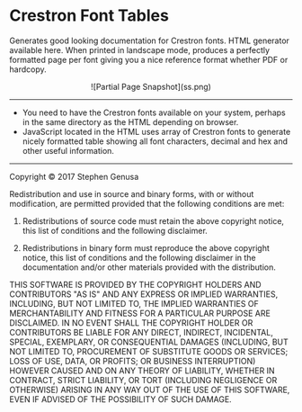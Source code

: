# Crestron Font Tables
Generates good looking documentation for Crestron fonts. HTML generator available here. When printed in landscape mode, produces a perfectly formatted page per font giving you a nice reference format whether PDF or hardcopy.

<center>
![Partial Page Snapshot](ss.png)
</center>

----------
- You need to have the Crestron fonts available on your system, perhaps in the same directory as the HTML depending on browser.
- JavaScript located in the HTML uses array of Crestron fonts to generate nicely formatted table showing all font characters, decimal and hex and other useful information. 

----------

Copyright © 2017 Stephen Genusa

Redistribution and use in source and binary forms, with or without modification, are permitted provided that the following conditions are met:

1. Redistributions of source code must retain the above copyright notice, this list of conditions and the following disclaimer.

2. Redistributions in binary form must reproduce the above copyright notice, this list of conditions and the following disclaimer in the documentation and/or other materials provided with the distribution.

THIS SOFTWARE IS PROVIDED BY THE COPYRIGHT HOLDERS AND CONTRIBUTORS "AS IS" AND ANY EXPRESS OR IMPLIED WARRANTIES, INCLUDING, BUT NOT LIMITED TO, THE IMPLIED WARRANTIES OF MERCHANTABILITY AND FITNESS FOR A PARTICULAR PURPOSE ARE DISCLAIMED. IN NO EVENT SHALL THE COPYRIGHT HOLDER OR CONTRIBUTORS BE LIABLE FOR ANY DIRECT, INDIRECT, INCIDENTAL, SPECIAL, EXEMPLARY, OR CONSEQUENTIAL DAMAGES (INCLUDING, BUT NOT LIMITED TO, PROCUREMENT OF SUBSTITUTE GOODS OR SERVICES; LOSS OF USE, DATA, OR PROFITS; OR BUSINESS INTERRUPTION) HOWEVER CAUSED AND ON ANY THEORY OF LIABILITY, WHETHER IN CONTRACT, STRICT LIABILITY, OR TORT (INCLUDING NEGLIGENCE OR OTHERWISE) ARISING IN ANY WAY OUT OF THE USE OF THIS SOFTWARE, EVEN IF ADVISED OF THE POSSIBILITY OF SUCH DAMAGE.